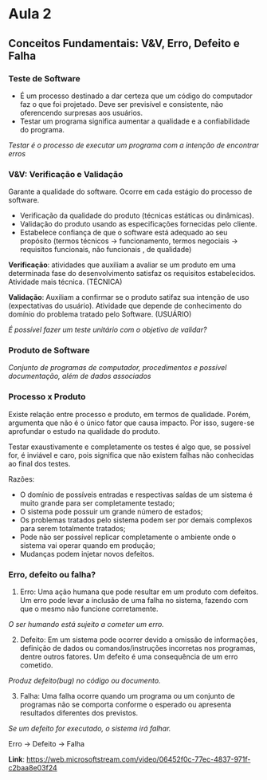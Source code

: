 # Aula 2
## Conceitos Fundamentais: V&V, Erro, Defeito e Falha

### **Teste de Software** 
* É um processo destinado a dar certeza que um código do computador faz o que foi projetado. Deve ser previsível e consistente, não oferencendo surpresas aos usuários.
* Testar um programa significa aumentar a qualidade e a confiabilidade do programa.

*Testar é o processo de executar um programa com a intenção de encontrar erros*

### **V&V: Verificação e Validação** 
Garante a qualidade do software. Ocorre em cada estágio do processo de software.
* Verificação da qualidade do produto (técnicas estáticas ou dinâmicas).
* Validação do produto usando as especificações fornecidas pelo cliente.
* Estabelece confiança de que o software está adequado ao seu propósito (termos técnicos -> funcionamento, termos negociais -> requisitos funcionais, não funcionais , de qualidade)

**Verificação**: atividades que auxiliam a avaliar se um produto em uma determinada fase do desenvolvimento satisfaz os requisitos estabelecidos. Atividade mais técnica. (TÉCNICA)

**Validação**: Auxiliam a confirmar se o produto satifaz sua intenção de uso (expectativas do usuário). Atividade que depende de conhecimento do domínio do problema tratado pelo Software. (USUÁRIO)

*É possível fazer um teste unitário com o objetivo de validar?*


### **Produto de Software**

*Conjunto de programas de computador, procedimentos e possível documentação, além de dados associados*


### **Processo x Produto**

Existe relação entre processo e produto, em termos de qualidade. Porém, argumenta que não é o único fator que causa impacto. Por isso, sugere-se aprofundar o estudo na qualidade do produto.

Testar exaustivamente e completamente os testes é algo que, se possível for, é inviável e caro, pois significa que não existem falhas não conhecidas ao final dos testes.

Razões:

* O domínio de possíveis entradas e respectivas saídas de um sistema é muito grande para ser completamente testado;
* O sistema pode possuir um grande número de estados;
* Os problemas tratados pelo sistema podem ser por demais complexos para serem totalmente tratados;
* Pode não ser possível replicar completamente o ambiente onde o sistema vai operar quando em produção;
* Mudanças podem injetar novos defeitos.

### **Erro, defeito ou falha?**

1. Erro: Uma ação humana que pode resultar em um produto com defeitos. Um erro pode levar a inclusão de uma falha no sistema, fazendo com que o mesmo não funcione corretamente.

*O ser humando está sujeito a cometer um erro.*

2. Defeito: Em um sistema pode ocorrer devido a omissão de informações, definição de dados ou comandos/instruções incorretas nos programas, dentre outros fatores. Um defeito é uma consequência de um erro cometido.

*Produz defeito(bug) no código ou documento.*

3. Falha: Uma falha ocorre quando um programa ou um conjunto de programas não se comporta conforme o esperado ou apresenta resultados diferentes dos previstos. 

*Se um defeito for executado, o sistema irá falhar.*

Erro → Defeito → Falha

**Link**: https://web.microsoftstream.com/video/06452f0c-77ec-4837-971f-c2baa8e03f24
